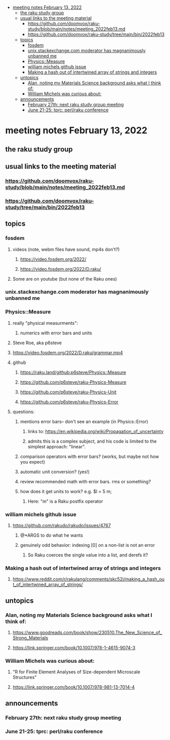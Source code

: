 - [meeting notes February 13, 2022](#orga8f18c0)
  - [the raku study group](#org9cb541a)
  - [usual links to the meeting material](#org944a709)
    - [<https://github.com/doomvox/raku-study/blob/main/notes/meeting_2022feb13.md>](#org636a4c2)
    - [<https://github.com/doomvox/raku-study/tree/main/bin/2022feb13>](#orgad96335)
  - [topics](#orge89cd48)
    - [fosdem](#org319f648)
    - [unix.stackexchange.com moderator has magnanimously unbanned me](#org5f4a030)
    - [Physics::Measure](#org8960e25)
    - [william michels github issue](#orgeb3902e)
    - [Making a hash out of intertwined array of strings and integers](#org58f0742)
  - [untopics](#orgc01ac5b)
    - [Alan, noting my Materials Science background asks what I think of:](#org60e98db)
    - [William Michels was curious about:](#org7094f80)
  - [announcements](#org5c92e17)
    - [February 27th: next raku study group meeting](#org93ac8df)
    - [June 21-25: tprc: perl/raku conference](#orge7bc891)


<a id="orga8f18c0"></a>

# meeting notes February 13, 2022


<a id="org9cb541a"></a>

## the raku study group


<a id="org944a709"></a>

## usual links to the meeting material


<a id="org636a4c2"></a>

### <https://github.com/doomvox/raku-study/blob/main/notes/meeting_2022feb13.md>


<a id="orgad96335"></a>

### <https://github.com/doomvox/raku-study/tree/main/bin/2022feb13>


<a id="orge89cd48"></a>

## topics


<a id="org319f648"></a>

### fosdem

1.  videos (note, webm files have sound, mp4s don't?)

    1.  <https://video.fosdem.org/2022/>
    
    2.  <https://video.fosdem.org/2022/D.raku/>

2.  Some are on youtube (but none of the Raku ones)


<a id="org5f4a030"></a>

### unix.stackexchange.com moderator has magnanimously unbanned me


<a id="org8960e25"></a>

### Physics::Measure

1.  really "physical measurments":

    1.  numerics with error bars and units

2.  Steve Roe, aka p6steve

3.  <https://video.fosdem.org/2022/D.raku/grammar.mp4>

4.  github

    1.  <https://raku.land/github:p6steve/Physics::Measure>
    
    2.  <https://github.com/p6steve/raku-Physics-Measure>
    
    3.  <https://github.com/p6steve/raku-Physics-Unit>
    
    4.  <https://github.com/p6steve/raku-Physics-Error>

5.  questions:

    1.  mentions error bars&#x2013; don't see an example (in Physics::Error)
    
        1.  links to: <https://en.wikipedia.org/wiki/Propagation_of_uncertainty>
        
        2.  admits this is a complex subject, and his code is limited to the simplest approach: "linear".
    
    2.  comparison operators with error bars?  (works, but maybe not how you expect)
    
    3.  automatic unit conversion?  (yes!)
    
    4.  review recommended math with error bars.  rms or something?
    
    5.  how does it get units to work?  e.g. $l = 5 m;
    
        1.  Here: "m" is a Raku postfix operator


<a id="orgeb3902e"></a>

### william michels github issue

1.  <https://github.com/rakudo/rakudo/issues/4767>

    1.  @\*ARGS to do what he wants
    
    2.  genuinely odd behavior: indexing [0] on a non-list is not an error
    
        1.  So Raku coerces the single value into a list, and derefs it?


<a id="org58f0742"></a>

### Making a hash out of intertwined array of strings and integers

1.  <https://www.reddit.com/r/rakulang/comments/skc52i/making_a_hash_out_of_intertwined_array_of_strings/>


<a id="orgc01ac5b"></a>

## untopics


<a id="org60e98db"></a>

### Alan, noting my Materials Science background asks what I think of:

1.  <https://www.goodreads.com/book/show/230510.The_New_Science_of_Strong_Materials>

2.  <https://link.springer.com/book/10.1007/978-1-4615-9074-3>


<a id="org7094f80"></a>

### William Michels was curious about:

1.  "R for Finite Element Analyses of Size-dependent Microscale Structures"

2.  <https://link.springer.com/book/10.1007/978-981-13-7014-4>


<a id="org5c92e17"></a>

## announcements


<a id="org93ac8df"></a>

### February 27th: next raku study group meeting


<a id="orge7bc891"></a>

### June 21-25: tprc: perl/raku conference
